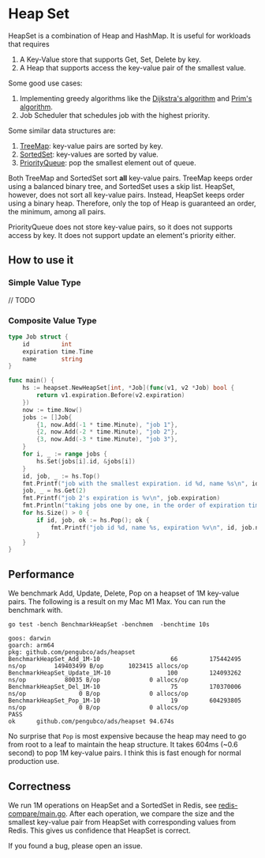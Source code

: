 # Heap Set

HeapSet is a combination of Heap and HashMap. It is useful for workloads that requires
1. A Key-Value store that supports Get, Set, Delete by key. 
2. A Heap that supports access the key-value pair of the smallest value.

Some good use cases:
1. Implementing greedy algorithms like the [Dijkstra's algorithm](https://en.wikipedia.org/wiki/Dijkstra%27s_algorithm) 
and [Prim's algorithm](https://en.wikipedia.org/wiki/Prim%27s_algorithm). 
2. Job Scheduler that schedules job with the highest priority.

Some similar data structures are: 
1. [TreeMap](https://docs.oracle.com/javase/8/docs/api/java/util/TreeMap.html): key-value
  pairs are sorted by key. 
2. [SortedSet](https://redis.io/docs/data-types/sorted-sets/): key-values are sorted by 
  value. 
3. [PriorityQueue](https://docs.oracle.com/javase/8/docs/api/java/util/PriorityQueue.html): pop
  the smallest element out of queue.

Both TreeMap and SortedSet sort **all** key-value pairs. TreeMap keeps order using a balanced 
binary tree, and SortedSet uses a skip list. HeapSet, however, does not sort all key-value pairs.
Instead, HeapSet keeps order using a binary heap. Therefore, only the top of Heap is guaranteed
an order, the minimum, among all pairs. 

PriorityQueue does not store key-value pairs, so it does not supports access by key. It does not 
support update an element's priority either.


## How to use it

### Simple Value Type
// TODO

### Composite Value Type
```go
type Job struct {
	id         int
	expiration time.Time
	name       string
}

func main() {
	hs := heapset.NewHeapSet[int, *Job](func(v1, v2 *Job) bool {
		return v1.expiration.Before(v2.expiration)
	})
	now := time.Now()
	jobs := []Job{
		{1, now.Add(-1 * time.Minute), "job 1"},
		{2, now.Add(-2 * time.Minute), "job 2"},
		{3, now.Add(-3 * time.Minute), "job 3"},
	}
	for i, _ := range jobs {
		hs.Set(jobs[i].id, &jobs[i])
	}
	id, job, _ := hs.Top()
	fmt.Printf("job with the smallest expiration. id %d, name %s\n", id, job.name)
	job, _ = hs.Get(2)
	fmt.Printf("job 2's expiration is %v\n", job.expiration)
	fmt.Println("taking jobs one by one, in the order of expiration time")
	for hs.Size() > 0 {
		if id, job, ok := hs.Pop(); ok {
			fmt.Printf("job id %d, name %s, expiration %v\n", id, job.name, job.expiration)
		}
	}
}
```

## Performance
We benchmark Add, Update, Delete, Pop on a heapset of 1M key-value pairs. The following is a result on my Mac M1 Max. You can run the benchmark with.
```
go test -bench BenchmarkHeapSet -benchmem  -benchtime 10s
``` 

```text
goos: darwin
goarch: arm64
pkg: github.com/pengubco/ads/heapset
BenchmarkHeapSet_Add_1M-10                    66         175442495 ns/op        149403499 B/op       1023415 allocs/op
BenchmarkHeapSet_Update_1M-10                100         124093262 ns/op           80035 B/op              0 allocs/op
BenchmarkHeapSet_Del_1M-10                    75         170370006 ns/op               0 B/op              0 allocs/op
BenchmarkHeapSet_Pop_1M-10                    19         604293805 ns/op               0 B/op              0 allocs/op
PASS
ok      github.com/pengubco/ads/heapset 94.674s
```

No surprise that `Pop` is most expensive because the heap may need to go from root to a leaf 
to maintain the heap structure. It takes 604ms (~0.6 second) to pop 1M key-value pairs. I think 
this is fast enough for normal production use.

## Correctness 
We run 1M operations on HeapSet and a SortedSet in Redis, see [redis-compare/main.go](./example/redis-compare/main.go). After each operation, we compare the size and the smallest key-value pair from HeapSet with corresponding values 
from Redis. This gives us confidence that HeapSet is correct.

If you found a bug, please open an issue. 
